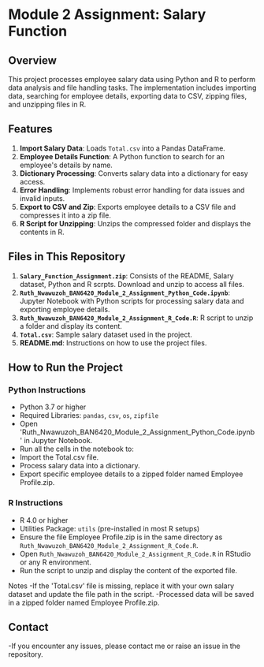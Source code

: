 # Module 2 Assignment: Salary Function 

## Overview
This project processes employee salary data using Python and R to perform data analysis and file handling tasks. The implementation includes importing data, searching for employee details, exporting data to CSV, zipping files, and unzipping files in R.

## Features
1. **Import Salary Data**: Loads `Total.csv` into a Pandas DataFrame.
2. **Employee Details Function**: A Python function to search for an employee's details by name.
3. **Dictionary Processing**: Converts salary data into a dictionary for easy access.
4. **Error Handling**: Implements robust error handling for data issues and invalid inputs.
5. **Export to CSV and Zip**: Exports employee details to a CSV file and compresses it into a zip file.
6. **R Script for Unzipping**: Unzips the compressed folder and displays the contents in R.

## Files in This Repository
1. **`Salary_Function_Assignment.zip`**: Consists of the README, Salary dataset, Python and R scrpts. Download and unzip to access all files.
2. **`Ruth_Nwawuzoh_BAN6420_Module_2_Assignment_Python_Code.ipynb`**: Jupyter Notebook with Python scripts for processing salary data and exporting employee details.
3. **`Ruth_Nwawuzoh_BAN6420_Module_2_Assignment_R_Code.R`**: R script to unzip a folder and display its content.
4. **`Total.csv`**: Sample salary dataset used in the project.
5. **README.md**: Instructions on how to use the project files.

## How to Run the Project

### Python Instructions
- Python 3.7 or higher
- Required Libraries: `pandas`, `csv`, `os`, `zipfile`
- Open 'Ruth_Nwawuzoh_BAN6420_Module_2_Assignment_Python_Code.ipynb' in Jupyter Notebook.
- Run all the cells in the notebook to:
- Import the Total.csv file.
- Process salary data into a dictionary.
- Export specific employee details to a zipped folder named Employee Profile.zip.

### R Instructions
- R 4.0 or higher
- Utilities Package: `utils` (pre-installed in most R setups)
- Ensure the file Employee Profile.zip is in the same directory as `Ruth_Nwawuzoh_BAN6420_Module_2_Assignment_R_Code.R`.
- Open `Ruth_Nwawuzoh_BAN6420_Module_2_Assignment_R_Code.R` in RStudio or any R environment.
- Run the script to unzip and display the content of the exported file.
  
Notes
-If the 'Total.csv' file is missing, replace it with your own salary dataset and update the file path in the script.
-Processed data will be saved in a zipped folder named Employee Profile.zip.

## Contact
-If you encounter any issues, please contact me or raise an issue in the repository.

